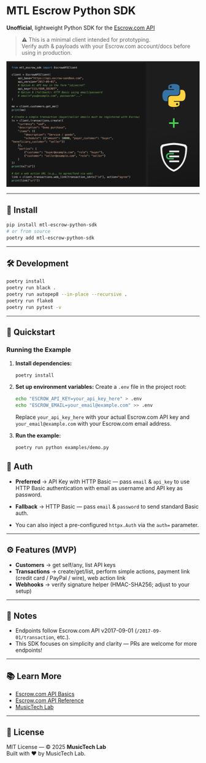 # MTL Escrow Python SDK

**Unofficial**, lightweight Python SDK for the [Escrow.com API](https://www.escrow.com/api/docs/reference)

> ⚠️ This is a minimal client intended for prototyping.  
> Verify auth & payloads with your Escrow.com account/docs before using in production.

![Demo](demo.png)

---

## 🧩 Install

```bash
pip install mtl-escrow-python-sdk
# or from source
poetry add mtl-escrow-python-sdk
```

---

## 🛠️ Development

```bash
poetry install
poetry run black .
poetry run autopep8 --in-place --recursive .
poetry run flake8
poetry run pytest -v
```

---

## 🚀 Quickstart

### Running the Example

1. **Install dependencies:**

   ```bash
   poetry install
   ```

2. **Set up environment variables:**
   Create a `.env` file in the project root:

   ```bash
   echo "ESCROW_API_KEY=your_api_key_here" > .env
   echo "ESCROW_EMAIL=your_email@example.com" >> .env
   ```

   Replace `your_api_key_here` with your actual Escrow.com API key and `your_email@example.com` with your Escrow.com email address.

3. **Run the example:**

   ```bash
   poetry run python examples/demo.py
   ```

## 🔐 Auth

- **Preferred** → API Key with HTTP Basic — pass `email` & `api_key` to use HTTP Basic authentication with email as username and API key as password.

- **Fallback** → HTTP Basic — pass `email` & `password` to send standard Basic auth.

- You can also inject a pre-configured `httpx.Auth` via the `auth=` parameter.

---

## ⚙️ Features (MVP)

- **Customers** → get self/any, list API keys  
- **Transactions** → create/get/list, perform simple actions, payment link (credit card / PayPal / wire), web action link  
- **Webhooks** → verify signature helper (HMAC-SHA256; adjust to your setup)

---

## 🧠 Notes

- Endpoints follow Escrow.com API v2017-09-01 (`/2017-09-01/transaction`, etc.).  
- This SDK focuses on simplicity and clarity — PRs are welcome for more endpoints!

---

## 📚 Learn More

- [Escrow.com API Basics](https://www.escrow.com/api/docs/basics)
- [Escrow.com API Reference](https://www.escrow.com/api/docs/reference)
- [MusicTech Lab](https://musictechlab.com)

---

## 🪪 License

MIT License — © 2025 **MusicTech Lab**  
Built with ❤️ by MusicTech Lab.
